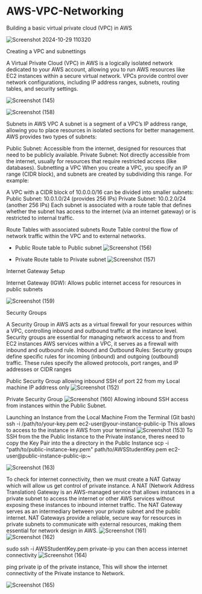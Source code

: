 # AWS-VPC-Networking
Building a basic virtual private cloud (VPC) in AWS 

![Screenshot 2024-10-29 110320](https://github.com/user-attachments/assets/ae347a25-9500-47a7-9660-900ec67c0259)


Creating a VPC and subnettings 

A Virtual Private Cloud (VPC) in AWS is a logically isolated network dedicated to your AWS account, allowing you to run AWS resources like EC2 instances within a secure virtual network. VPCs provide control over network configurations, including IP address ranges, subnets, routing tables, and security settings.

![Screenshot (145)](https://github.com/user-attachments/assets/c2ca132d-d4e7-46de-8f38-49b122e41852)

![Screenshot (158)](https://github.com/user-attachments/assets/b20e814c-59d8-4f7d-87c0-b35df56be50c)

Subnets in AWS VPC
A subnet is a segment of a VPC’s IP address range, allowing you to place resources in isolated sections for better management. AWS provides two types of subnets:

Public Subnet: Accessible from the internet, designed for resources that need to be publicly available.
Private Subnet: Not directly accessible from the internet, usually for resources that require restricted access (like databases).
Subnetting a VPC
When you create a VPC, you specify an IP range (CIDR block), and subnets are created by subdividing this range. For example:

A VPC with a CIDR block of 10.0.0.0/16 can be divided into smaller subnets:
Public Subnet: 10.0.1.0/24 (provides 256 IPs)
Private Subnet: 10.0.2.0/24 (another 256 IPs)
Each subnet is associated with a route table that defines whether the subnet has access to the internet (via an internet gateway) or is restricted to internal traffic.

Route Tables with associated subnets
Route Table control the flow of network traffic within the VPC and to external networks.
- Public Route table to Public subnet
![Screenshot (156)](https://github.com/user-attachments/assets/d2ca75e2-27b9-4282-917a-dbf67693dc59)

- Private Route table to Private subnet
![Screenshot (157)](https://github.com/user-attachments/assets/d5fac2f5-3f4c-4df7-98ba-12a7abca9ec1)



Internet Gateway Setup

Internet Gateway (IGW): Allows public internet access for resources in public subnets

![Screenshot (159)](https://github.com/user-attachments/assets/d3b0f895-1eb4-4783-8653-00b86a37cca7)

Security Groups 

A Security Group in AWS acts as a virtual firewall for your resources within a VPC, controlling inbound and outbound traffic at the instance level. Security groups are essential for managing network access to and from EC2 instances AWS services within a VPC, it serves as a firewall with inbound and outbound rule.
Inbound and Outbound Rules: Security groups define specific rules for incoming (inbound) and outgoing (outbound) traffic. These rules specify the allowed protocols, port ranges, and IP addresses or CIDR ranges

Public Security Group allowing inbound SSH of port 22 from my Local machine IP addrress only 
![Screenshot (152)](https://github.com/user-attachments/assets/bc9a0d37-4569-4ba3-87c4-5e044ecd68e8)

Private Security Group
![Screenshot (160)](https://github.com/user-attachments/assets/3cd806af-3bef-47b7-81c6-a17e2716838d)
Allowing inbound SSH access from instances within the Public Subnet.

Launching an Instance from the Local Machine
From the Terminal (Git bash) 
ssh -i /path/to/your-key.pem ec2-user@your-instance-public-ip
This allows to access to the instance in AWS from your terminal
![Screenshot (153)](https://github.com/user-attachments/assets/b33cc5b5-dfa1-41a5-8766-73df482a3565)
To SSH from the the Public Instance to the Private instance, theres need to copy the Key Pair into the a directory in the Public Instance
scp -i "path/to/public-instance-key.pem" path/to/AWSStudentKey.pem ec2-user@public-instance-public-ip:~

![Screenshot (163)](https://github.com/user-attachments/assets/4439bb0d-78cc-4fa9-afa0-62953180925b)


To check for internet connectivity, then we must create a NAT Gatway which will allow us get control of private instance.
A NAT (Network Address Translation) Gateway is an AWS-managed service that allows instances in a private subnet to access the internet or other AWS services without exposing these instances to inbound internet traffic. The NAT Gateway serves as an intermediary between your private subnet and the public internet.
NAT Gateways provide a reliable, secure way for resources in private subnets to communicate with external resources, making them essential for network design in AWS.
![Screenshot (161)](https://github.com/user-attachments/assets/fed55ec6-f974-4042-920e-55a59184df34)
![Screenshot (162)](https://github.com/user-attachments/assets/cfa8c56b-4b9a-44f4-8d04-3f401bd715cd)

sudo ssh -i AWSStudentKey.pem private-ip you can then access internet connectivity
![Screenshot (164)](https://github.com/user-attachments/assets/e5259c91-3bf5-4c90-a8d2-1b6092dff390)

ping private ip of the private instance,
This will show the internet connectivity of the Private instance to Network.

![Screenshot (165)](https://github.com/user-attachments/assets/9b710861-4a34-4e28-a16b-e5dddc1136b4)











